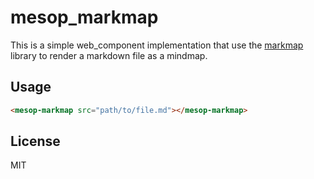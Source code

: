 # mesop_markmap

This is a simple web_component implementation that use the [markmap](https://github.com/gera2ld/markmap) library to render a markdown file as a mindmap.

## Usage

```html
<mesop-markmap src="path/to/file.md"></mesop-markmap>
```

## License

MIT